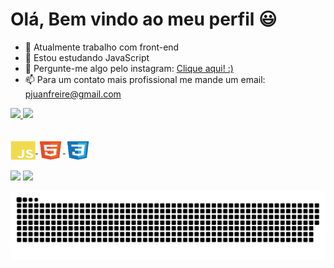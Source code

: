 <h1>Olá, Bem vindo ao meu perfil 😃</h1>

 
- 🔭 Atualmente trabalho com front-end
- 🌱 Estou estudando JavaScript
- 💬 Pergunte-me algo pelo instagram: <a href="https://www.instagram.com/pietroo_019/">Clique aqui! :)</a>
- 📫 Para um contato mais profissional me mande um email: pjuanfreire@gmail.com

 <div>
  <a href="https://github.com/pietr1n">
  <img height="160em" src="https://github-readme-stats.vercel.app/api?username=pietr1n&show_icons=true&theme=dark&include_all_commits=true&count_private=true"/>
  <img height="160em" src="https://github-readme-stats.vercel.app/api/top-langs/?username=pietr1n&layout=compact&langs_count=7&theme=dark"/>
</div>
  <br>
  </div>
<div style="display: inline_block"><br>
  <img align="center"  height="30" width="40" src="https://raw.githubusercontent.com/devicons/devicon/master/icons/javascript/javascript-plain.svg">
  <img align="center"  height="30" width="40" src="https://raw.githubusercontent.com/devicons/devicon/master/icons/html5/html5-original.svg">
  <img align="center"  height="30" width="40" src="https://raw.githubusercontent.com/devicons/devicon/master/icons/css3/css3-original.svg">
</div>
<br>
<div> 
  <a href="https://instagram.com/pietroo_019" target="_blank"><img src="https://img.shields.io/badge/-Instagram-%23E4405F?style=for-the-badge&logo=instagram&logoColor=white" target="_blank"></a>
 	<a href="https://www.twitch.tv/pietrojf_" target="_blank"><img src="https://img.shields.io/badge/Twitch-9146FF?style=for-the-badge&logo=twitch&logoColor=white" target="_blank"></a>
 
  ![Snake animation](https://github.com/pietr1n/pietr1n/blob/output/github-contribution-grid-snake.svg)
 
</div>
